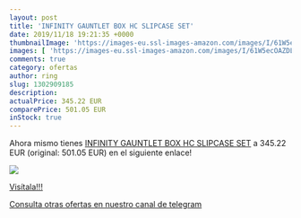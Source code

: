 ```yaml
---
layout: post
title: 'INFINITY GAUNTLET BOX HC SLIPCASE SET'
date: 2019/11/18 19:21:35 +0000
thumbnailImage: 'https://images-eu.ssl-images-amazon.com/images/I/61W5ecOAZDL._SL200_.jpg'
images: [ 'https://images-eu.ssl-images-amazon.com/images/I/61W5ecOAZDL._SL200_.jpg' ]
comments: true
category: ofertas
author: ring
slug: 1302909185
description:
actualPrice: 345.22 EUR
comparePrice: 501.05 EUR
inStock: true
---
```


Ahora mismo tienes [INFINITY GAUNTLET BOX HC SLIPCASE SET](https://www.amazon.com/dp/1302909185/?tag=redken08-20) a 345.22 EUR (original: 501.05 EUR) en el siguiente enlace!

[![](https://images-eu.ssl-images-amazon.com/images/I/61W5ecOAZDL._SL200_.jpg)](https://www.amazon.com/dp/1302909185/?tag=redken08-20)

[Visítala!!!](https://www.amazon.com/dp/1302909185/?tag=redken08-20)

[Consulta otras ofertas en nuestro canal de telegram](https://t.me/s/ofertas25)
